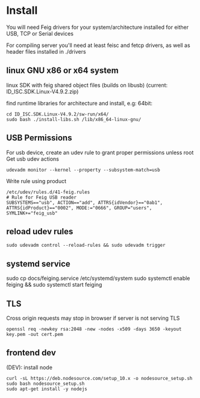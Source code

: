 # Install

You will need Feig drivers for your system/architecture installed for either USB, TCP or Serial devices

For compiling server you'll need at least feisc and fetcp drivers, as well as header files installed in ./drivers

## linux GNU x86 or x64 system

linux SDK with feig shared object files (builds on libusb)
(current: ID_ISC.SDK.Linux-V4.9.2.zip)

find runtime libraries for architecture and install, e.g: 64bit:

```
cd ID_ISC.SDK.Linux-V4.9.2/sw-run/x64/
sudo bash ./install-libs.sh /lib/x86_64-linux-gnu/
```

## USB Permissions

For usb device, create an udev rule to grant proper permissions unless root
Get usb udev actions
```
udevadm monitor --kernel --property --subsystem-match=usb
```
Write rule using product
```
/etc/udev/rules.d/41-feig.rules
# Rule for Feig USB reader
SUBSYSTEMS=="usb", ACTION=="add", ATTRS{idVendor}=="0ab1", ATTRS{idProduct}=="0002", MODE:="0666", GROUP="users", SYMLINK+="feig_usb"
```

## reload udev rules
```
sudo udevadm control --reload-rules && sudo udevadm trigger
```

## systemd service

sudo cp docs/feiging.service /etc/systemd/system
sudo systemctl enable feiging && sudo systemctl start feiging

## TLS

Cross origin requests may stop in browser if server is not serving TLS

    openssl req -newkey rsa:2048 -new -nodes -x509 -days 3650 -keyout key.pem -out cert.pem

## frontend dev

(DEV): install node
```
curl -sL https://deb.nodesource.com/setup_10.x -o nodesource_setup.sh
sudo bash nodesource_setup.sh
sudo apt-get install -y nodejs
```
